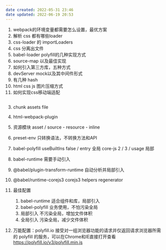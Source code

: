 ```yaml
---
date created: 2022-05-31 23:46
date updated: 2022-06-19 20:53
---
```


1. webpack的环境变量都需要怎么设置，最优方案
2. 解析 css 都有哪些loader
3. css-loader 的 importLoaders
4. css 分离出文件
5. babel-loader polyfill的几种实现方式
6. source-map 以及最佳实现
7. 如何引入第三方库，五种方式
8. devServer mock以及其中间件形式
9. 有几种 hash
10. html css js 图片压缩方式
11. 如何实现css移动端适配

##

3. chunk assets file

4. html-webpack-plugin

5. 资源模块 asset / source - resource - inline
16. preset-env 只转换语法，不转换方法和API

17. babel-polyfill useBuiltIns false /  entry 全局 core-js 2 / 3   /     usage 局部

18. babel-runtime 需要手动引入

19. @babel/plugin-transform-runtime 自动分析并局部引入

20. @babel/runtime-corejs3 corejs3 helpers regenerator

21. 最佳配置
    1. babel-runtime 适合组件和库，局部引入
    2. babel-polyfill 业务使用，不怕污染全局
    3. 局部引入 不污染全局，增加文件体积
    4. 全局引入 污染全局，减少文件体积

22. 万能配置：polyfill.io 接受对一组浏览器功能的请求并仅返回请求浏览器所需的 polyfill 的服务，可以在Chrome和IE直接打开查看 <https://polyfill.io/v3/polyfill.min.js>
